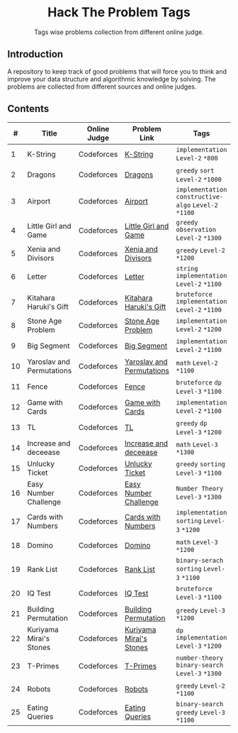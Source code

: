 <h1 align="center">Hack The Problem Tags</h1>
<p align="center">Tags wise problems collection from different online judge.</p>

## Introduction

<p>
A repository to keep track of good problems that will force you to think and improve your data structure and algorithmic knowledge by solving. The problems are collected from different sources and online judges.
</p>

## Contents

| # | Title | Online Judge | Problem Link | Tags | Solution |
|---| -----| ------------ | ------------ | ---- | -------- | 
1 | K-String | Codeforces | [K-String](https://codeforces.com/contest/230/problem/A) | `implementation` `Level-2` `*800` | [GNU C++17](./Implementation/k-string.cpp) |
2 | Dragons | Codeforces | [Dragons](https://codeforces.com/contest/230/problem/A) | `greedy` `sort` `Level-2` `*1000` | [GNU C++17](./Greedy/dragons.cpp) |
3 | Airport | Codeforces | [Airport](https://codeforces.com/contest/218/problem/B) | `implementation` `constructive-algo` `Level-2` `*1100` | [GNU C++17](./Implementation/airport.cpp) |
4 | Little Girl and Game | Codeforces | [Little Girl and Game](https://codeforces.com/problemset/problem/276/B) | `greedy` `observation` `Level-2` `*1300` | [GNU C++17](./Greedy/little-girl-and-game.cpp) |
5 | Xenia and Divisors | Codeforces | [Xenia and Divisors](https://codeforces.com/problemset/problem/342/A) | `greedy` `Level-2` `*1200` | [GNU C++17](./Binary-Search/eating-queries.cpp) |
6 | Letter | Codeforces | [Letter](https://codeforces.com/contest/43/problem/B) | `string` `implementation` `Level-2` `*1100` | [GNU C++17](./String/letter.cpp) |
7 | Kitahara Haruki's Gift | Codeforces | [Kitahara Haruki's Gift](https://codeforces.com/problemset/problem/433/A) | `bruteforce` `implementation` `Level-2` `*1100` | [GNU C++17](./Implementation/kitahara-haruki-gift.cpp) |
8 | Stone Age Problem | Codeforces | [Stone Age Problem](https://codeforces.com/contest/1679/problem/B) | `implementation` `Level-2` `*1200` | [GNU C++17](./Implementation/stone-age-problem.cpp) |
9 | Big Segment | Codeforces | [Big Segment](https://codeforces.com/contest/242/problem/B) | `implementation` `Level-2` `*1100` | [GNU C++17](./Implementation/big-segment.cpp) |
10 | Yaroslav and Permutations | Codeforces | [Yaroslav and Permutations](https://codeforces.com/contest/296/problem/A) | `math` `Level-2` `*1100` | [GNU C++17](./Math/yaroslav-permutations.cpp) |
11 | Fence | Codeforces | [Fence](https://codeforces.com/problemset/problem/363/B) | `bruteforce` `dp` `Level-3` `*1100` | [GNU C++17](./Implementation/fence.cpp) |
12 | Game with Cards | Codeforces | [Game with Cards](https://codeforces.com/contest/1681/problem/A) | `implementation` `Level-2` `*1100` | [GNU C++17](./Implementation/game-with-cards.cpp) |
13 | TL | Codeforces | [TL](https://codeforces.com/problemset/problem/350/A) | `greedy` `dp` `Level-3` `*1200` | [GNU C++17](./Greedy/tl.cpp) |
14 | Increase and deceease | Codeforces | [Increase and deceease](https://codeforces.com/contest/246/problem/B) | `math` `Level-3` `*1300` | [GNU C++17](./Math/increase-decrease.cpp) |
15 | Unlucky Ticket | Codeforces | [Unlucky Ticket](https://codeforces.com/problemset/problem/160/B) | `greedy` `sorting` `Level-3` `*1100` | [GNU C++17](./Implementation/unlucky-numbers.cpp) |
16 | Easy Number Challenge | Codeforces | [Easy Number Challenge](https://codeforces.com/problemset/problem/236/B) | `Number Theory` `Level-3` `*1300` | [GNU C++17](./Number-Theory/easy-number-challenge.cpp) |
17 | Cards with Numbers | Codeforces | [Cards with Numbers](https://codeforces.com/problemset/problem/254/A) | `implementation` `sorting` `Level-3` `*1200` | [GNU C++17](./Implementation/cards-with-numbers.cpp) |
18 | Domino | Codeforces | [Domino](https://codeforces.com/problemset/problem/353/A) | `math` `Level-3` `*1200` | [GNU C++17](./Math/domino.cpp) |
19 | Rank List | Codeforces | [Rank List](https://codeforces.com/problemset/problem/166/A) | `binary-serach` `sorting` `Level-3` `*1100` | [GNU C++17](./Binary-Search/rank-list.cpp) |
20 | IQ Test | Codeforces | [IQ Test](https://codeforces.com/problemset/problem/166/A) | `bruteforce` `Level-3` `*1100` | [GNU C++17](./Implementation/iq-test.cpp) |
21 | Building Permutation | Codeforces | [Building Permutation](https://codeforces.com/contest/285/problem/C) | `greedy` `Level-3` `*1200` | [GNU C++17](./Greedy/building-permutation.cpp) |
22 | Kuriyama Mirai's Stones | Codeforces | [Kuriyama Mirai's Stones](https://codeforces.com/contest/433/problem/B) | `dp` `implementation` `Level-3` `*1200` | [GNU C++17](./Implementation/kuriyama-mirai-stones.cpp) |
23 | T-Primes | Codeforces | [T-Primes](https://codeforces.com/contest/230/problem/B) | `number-theory` `binary-search` `Level-3` `*1300` | [GNU C++17](./Number-Theory/t-primes.cpp) |
24 | Robots | Codeforces | [Robots](https://codeforces.com/contest/1680/problem/B) | `greedy` `Level-2` `*1100` | [GNU C++17](./Greedy/robots.cpp) |
25 | Eating Queries | Codeforces | [Eating Queries](https://codeforces.com/contest/1676/problem/E) | `binary-search` `greedy` `Level-3` `*1100` | [GNU C++17](./Binary-Search/eating-queries.cpp) |

